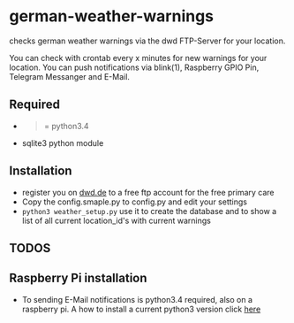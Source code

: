 # german-weather-warnings
checks german weather warnings via the dwd FTP-Server for your location.

You can check with crontab every x minutes for new warnings for your location.
You can push notifications via blink(1), Raspberry GPIO Pin, Telegram Messanger and E-Mail.

## Required

- >= python3.4
- sqlite3 python module

## Installation

- register you on [dwd.de](http://www.dwd.de/DE/fachnutzer/dienstleister/grundversorgung/grundversorgung_node.html) to a free ftp account for the free primary care
- Copy the config.smaple.py to config.py and edit your settings
- `python3 weather_setup.py` use it to create the database and to show a list of all current location_id's with current warnings

## TODOS

## Raspberry Pi installation

- To sending E-Mail notifications is python3.4 required, also on a raspberry pi. A how to install a current python3 version click [here](http://sowingseasons.com/blog/building-python-3-4-on-raspberry-pi-2.html)

